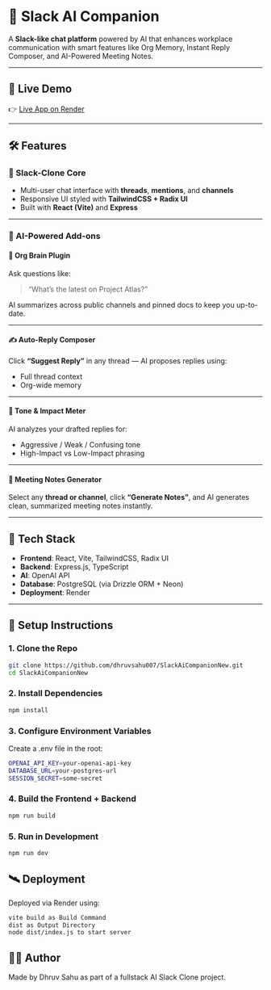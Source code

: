 # 🧠 Slack AI Companion

A **Slack-like chat platform** powered by AI that enhances workplace communication with smart features like Org Memory, Instant Reply Composer, and AI-Powered Meeting Notes.

---

## 🚀 Live Demo

👉 [Live App on Render](https://slackai-oirf.onrender.com/)

---

## 🛠 Features

### 🧩 Slack-Clone Core

- Multi-user chat interface with **threads**, **mentions**, and **channels**
- Responsive UI styled with **TailwindCSS + Radix UI**
- Built with **React (Vite)** and **Express**

---

### 🤖 AI-Powered Add-ons

#### 🧠 Org Brain Plugin  
Ask questions like:  
> “What’s the latest on Project Atlas?”

AI summarizes across public channels and pinned docs to keep you up-to-date.

---

#### ✍️ Auto-Reply Composer  
Click **“Suggest Reply”** in any thread — AI proposes replies using:
- Full thread context
- Org-wide memory

---

#### 🎯 Tone & Impact Meter  
AI analyzes your drafted replies for:
- Aggressive / Weak / Confusing tone
- High-Impact vs Low-Impact phrasing

---

#### 📝 Meeting Notes Generator  
Select any **thread or channel**, click **“Generate Notes”**, and AI generates clean, summarized meeting notes instantly.

---

## 🧪 Tech Stack

- **Frontend**: React, Vite, TailwindCSS, Radix UI
- **Backend**: Express.js, TypeScript
- **AI**: OpenAI API
- **Database**: PostgreSQL (via Drizzle ORM + Neon)
- **Deployment**: Render

---

## 🧰 Setup Instructions

### 1. Clone the Repo
```bash
git clone https://github.com/dhruvsahu007/SlackAiCompanionNew.git
cd SlackAiCompanionNew
```
### 2. Install Dependencies
```bash
npm install
```
### 3. Configure Environment Variables
Create a .env file in the root:
```bash
OPENAI_API_KEY=your-openai-api-key
DATABASE_URL=your-postgres-url
SESSION_SECRET=some-secret
```
### 4. Build the Frontend + Backend
```bash
npm run build
```
### 5. Run in Development
```bash
npm run dev
```
## 🛰 Deployment
Deployed via Render using:
```bash
vite build as Build Command
dist as Output Directory
node dist/index.js to start server
```
## 🧑‍💻 Author

Made by Dhruv Sahu as part of a fullstack AI Slack Clone project.
